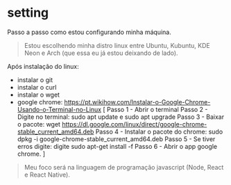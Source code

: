 # setting
Passo a passo como estou configurando minha máquina.

> Estou escolhendo minha distro linux entre Ubuntu, Kubuntu, KDE Neon e Arch (que essa eu já estou deixando de lado).

Após instalação do linux:
 - instalar o git
 - instalar o curl
 - instalar o wget
 - google chrome: https://pt.wikihow.com/Instalar-o-Google-Chrome-Usando-o-Terminal-no-Linux [
   Passo 1 - Abrir o terminal
   Passo 2 - Digite no terminal: sudo apt update e sudo apt upgrade
   Passo 3 - Baixar o pacote: wget https://dl.google.com/linux/direct/google-chrome-stable_current_amd64.deb
   Passo 4 - Instalar o pacote do chrome: sudo dpkg -i google-chrome-stable_current_amd64.deb
   Passo 5 - Se tiver erros digite: digite sudo apt-get install -f
   Passo 6 - Abrir o app google chrome.
 ]
 



> Meu foco será na linguagem de programação javascript (Node, React e React Native).

